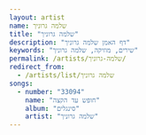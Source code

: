 ```yaml
---
layout: artist
name: שלמה גרוניך
title: "שלמה גרוניך"
description: "דף האמן שלמה גרוניך"
keywords: "שירים, מוזיקה, שלמה גרוניך"
permalink: /artists/שלמה-גרוניך/
redirect_from:
  - /artists/list/שלמה גרוניך
songs:
  - number: "33094"
    name: "חופש עד הקצה"
    album: "סינגלים"
    artist: "שלמה גרוניך"
---
```

